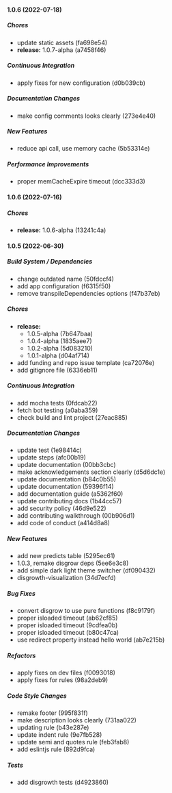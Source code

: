 #### 1.0.6 (2022-07-18)

##### Chores

*  update static assets (fa698e54)
* **release:**  1.0.7-alpha (a7458f46)

##### Continuous Integration

*  apply fixes for new configuration (d0b039cb)

##### Documentation Changes

*  make config comments looks clearly (273e4e40)

##### New Features

*  reduce api call, use memory cache (5b53314e)

##### Performance Improvements

*  proper memCacheExpire timeout (dcc333d3)

#### 1.0.6 (2022-07-16)

##### Chores

* **release:**  1.0.6-alpha (13241c4a)

#### 1.0.5 (2022-06-30)

##### Build System / Dependencies

*  change outdated name (50fdccf4)
*  add app configuration (f6315f50)
*  remove transpileDependencies options (f47b37eb)

##### Chores

* **release:**
  *  1.0.5-alpha (7b647baa)
  *  1.0.4-alpha (1835aee7)
  *  1.0.2-alpha (5d083210)
  *  1.0.1-alpha (d04af714)
*  add funding and repo issue template (ca72076e)
*  add gitignore file (6336eb11)

##### Continuous Integration

*  add mocha tests (0fdcab22)
*  fetch bot testing (a0aba359)
*  check build and lint project (27eac885)

##### Documentation Changes

*  update test (1e98414c)
*  update steps (afc00b19)
*  update documentation (00bb3cbc)
*  make acknowledgements section clearly (d5d6dc1e)
*  update documentation (b84c0b55)
*  update documentation (59396f14)
*  add documentation guide (a5362f60)
*  update contributing docs (1b44cc57)
*  add security policy (46d9e522)
*  add contributing walkthrough (00b906d1)
*  add code of conduct (a414d8a8)

##### New Features

*  add new predicts table (5295ec61)
*  1.0.3, remake disgrow deps (5ee6e3c8)
*  add simple dark light theme switcher (df090432)
*  disgrowth-visualization (34d7ecfd)

##### Bug Fixes

*  convert disgrow to use pure functions (f8c9179f)
*  proper isloaded timeout (ab62cf85)
*  proper isloaded timeout (9cdfea0b)
*  proper isloaded timeout (b80c47ca)
*  use redirect property instead hello world (ab7e215b)

##### Refactors

*  apply fixes on dev files (f0093018)
*  apply fixes for rules (98a2deb9)

##### Code Style Changes

*  remake footer (995f831f)
*  make description looks clearly (731aa022)
*  updating rule (b43e287e)
*  update indent rule (9e7fb528)
*  update semi and quotes rule (feb3fab8)
*  add eslintjs rule (892d9fca)

##### Tests

*  add disgrowth tests (d4923860)

